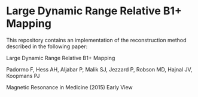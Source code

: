# Large Dynamic Range Relative B1+ Mapping

This repository contains an implementation of the reconstruction method described in the following paper:

Large Dynamic Range Relative B1+ Mapping

Padormo F, Hess AH, Aljabar P, Malik SJ, Jezzard P, Robson MD, Hajnal JV, Koopmans PJ

Magnetic Resonance in Medicine (2015) Early View



